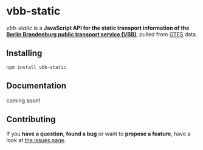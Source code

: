 # vbb-static

*vbb-static* is a **JavaScript API for the static transport information of the [Berlin Brandenburg public transport service (VBB)](http://www.vbb.de/)**, pulled from [GTFS](https://developers.google.com/transit/gtfs/) data.



## Installing

```shell
npm install vbb-static
```



## Documentation

coming soon!



## Contributing

If you **have a question**, **found a bug** or want to **propose a feature**, have a look at [the issues page](https://github.com/derhuerst/vbb-static/issues).
